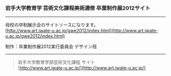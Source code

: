 ### 岩手大学教育学 芸術文化課程美術選修 卒業制作展2012サイト
___

母校の卒制展示会のサイトソースになります。  
[http://www.art.iwate-u.ac.jp/gwe2012/index.html](http://www.art.iwate-u.ac.jp/gwe2012/index.html)  

制作：卒業制作展2012実行委員会 デザイン班  
___

>岩手大学教育学部芸術文化課程 サイト  
>[http://www.art.iwate-u.ac.jp/](http://www.art.iwate-u.ac.jp/)
